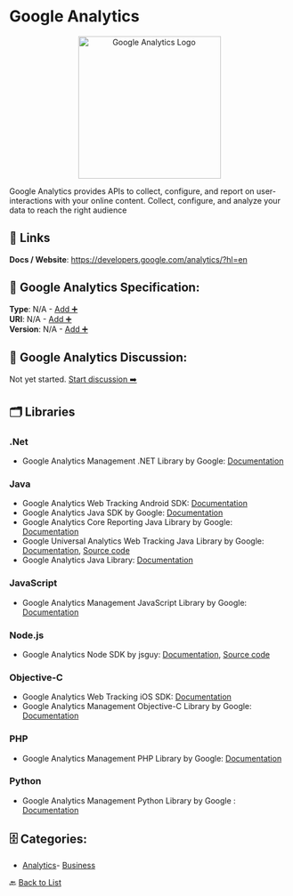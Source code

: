 # Google Analytics
<p align="center">
    <img width="256" src="https://raw.githubusercontent.com/apis-list/apis-list/main/apis/google-analytics/logo_256x256.png" alt="Google Analytics Logo"/>
</p>
Google Analytics provides APIs to collect, configure, and report on user-interactions with your online content. Collect, configure, and analyze your data to reach the right audience

##  🔗 Links
**Docs / Website**: https://developers.google.com/analytics/?hl=en

## 🧬 Google Analytics Specification:
**Type**: N/A - [Add ➕](https://github.com/apis-list/apis-list/edit/main/apis.yaml#8323)  
**URI**: N/A - [Add ➕](https://github.com/apis-list/apis-list/edit/main/apis.yaml#8323)  
**Version**: N/A - [Add ➕](https://github.com/apis-list/apis-list/edit/main/apis.yaml#8323)

## 💬 Google Analytics Discussion:
Not yet started. [Start discussion ➡️](https://github.com/apis-list/apis-list/discussions/new)

## 🗂️ Libraries
### .Net
- Google Analytics Management .NET Library by Google: [Documentation](https://developers.google.com/api-client-library/dotnet/get_started)
### Java
- Google Analytics Web Tracking Android SDK: [Documentation](https://developers.google.com/analytics/devguides/collection/firebase/android/)
- Google Analytics Java SDK by Google: [Documentation](https://developers.google.com/analytics/devguides/collection/android/v4/)
- Google Analytics Core Reporting Java Library by Google: [Documentation](https://developers.google.com/analytics/devguides/reporting/core/v2/gdataJava)
- Google Universal Analytics Web Tracking Java Library by Google: [Documentation](https://developers.google.com/analytics/devguides/collection/analyticsjs/), [Source code](https://developers.google.com/analytics/devguides/collection/analyticsjs/)
- Google Analytics Java Library: [Documentation](https://developers.google.com/api-client-library/java/apis/analytics/v3)
### JavaScript
- Google Analytics Management JavaScript Library by Google: [Documentation](https://developers.google.com/api-client-library/javascript/start/start-js)
### Node.js
- Google Analytics Node SDK by jsguy: [Documentation](https://www.npmjs.com/package/ga-api), [Source code](https://github.com/jsguy/ga-api)
### Objective-C
- Google Analytics Web Tracking iOS SDK: [Documentation](https://developers.google.com/analytics/devguides/collection/firebase/ios/)
- Google Analytics Management Objective-C Library by Google: [Documentation](https://code.google.com/p/google-api-objectivec-client/)
### PHP
- Google Analytics Management PHP Library by Google: [Documentation](https://developers.google.com/api-client-library/php/)
### Python
- Google Analytics Management Python Library by Google : [Documentation](https://developers.google.com/api-client-library/python/)


## 🗄️ Categories:
- [Analytics](https://github.com/apis-list/apis-list#analytics-)- [Business](https://github.com/apis-list/apis-list#business-)

🔙  [Back to List](https://github.com/apis-list/apis-list)
